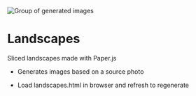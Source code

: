 ![Group of generated images](https://raw.githubusercontent.com/aaron-keenan/landscapes/master/documentation/images/group.jpg)

# Landscapes

Sliced landscapes made with Paper.js

* Generates images based on a source photo

* Load landscapes.html in browser and refresh to regenerate
